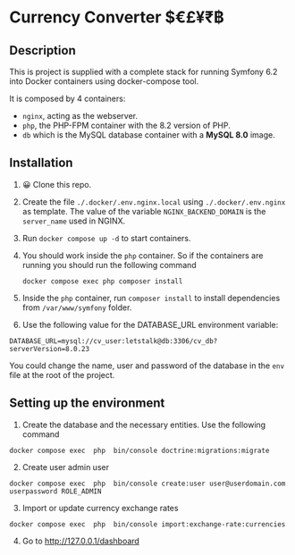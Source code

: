 # Currency Converter $€£¥₹฿

## Description

This is project is supplied with a complete stack for running Symfony 6.2 into Docker containers using docker-compose tool.

It is composed by 4 containers:

- `nginx`, acting as the webserver.
- `php`, the PHP-FPM container with the 8.2 version of PHP.
- `db` which is the MySQL database container with a **MySQL 8.0** image.

## Installation

1. 😀 Clone this repo.

2. Create the file `./.docker/.env.nginx.local` using `./.docker/.env.nginx` as template. The value of the variable `NGINX_BACKEND_DOMAIN` is the `server_name` used in NGINX.

3. Run `docker compose up -d` to start containers.

4. You should work inside the `php` container. So if the containers are running you should run the following command
    ```
   docker compose exec php composer install
   ```

5. Inside the `php` container, run `composer install` to install dependencies from `/var/www/symfony` folder.

6. Use the following value for the DATABASE_URL environment variable:

```
DATABASE_URL=mysql://cv_user:letstalk@db:3306/cv_db?serverVersion=8.0.23
```

You could change the name, user and password of the database in the `env` file at the root of the project.

## Setting up the environment

1. Create the database and the necessary entities. Use the following command

```
docker compose exec  php  bin/console doctrine:migrations:migrate
```

2. Create user admin user
```
docker compose exec  php  bin/console create:user user@userdomain.com userpassword ROLE_ADMIN
```

3. Import or update currency exchange rates
```
docker compose exec  php  bin/console import:exchange-rate:currencies
```

4. Go to http://127.0.0.1/dashboard
